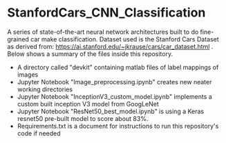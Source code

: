 # StanfordCars_CNN_Classification
A series of state-of-the-art neural network architectures built to do fine-grained car make classification.
Dataset used is the Stanford Cars Dataset as derived from: https://ai.stanford.edu/~jkrause/cars/car_dataset.html .
Below shows a summary of the files inside this repository.
* A directory called "devkit" containing matlab files of label mappings of images
* Jupyter Notebook "Image_preprocessing.ipynb" creates new neater working directories
* Jupyter Notebook "InceptionV3_custom_model.ipynb" implements a custom built inception V3 model from GoogLeNet
* Jupyter Notebook "ResNet50_best_model.ipynb" is using a Keras resnet50 pre-built model to score about 83%.
* Requirements.txt is a document for instructions to run this repository's code if needed
